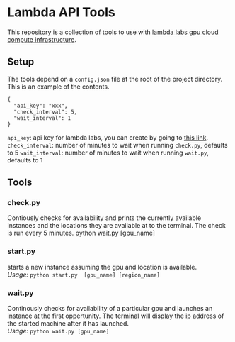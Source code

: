 # Lambda API Tools

This repository is a collection of tools to use with [lambda labs gpu cloud compute infrastructure](https://lambdalabs.com/).  

## Setup
The tools depend on a `config.json` file at the root of the project directory. This is an example of the contents.
```
{
  "api_key": "xxx",
  "check_interval": 5,
  "wait_interval": 1
}
```
`api_key`: api key for lambda labs, you can create by going to [this link](https://cloud.lambdalabs.com/api-keys).  
`check_interval`: number of minutes to wait when running `check.py`, defaults to 5
`wait_interval`: number of minutes to wait when running `wait.py`, defaults to 1

## Tools

### check.py
Contiously checks for availability and prints the currently available instances and the locations they are available at to the terminal. The check is run every 5 minutes.
  python wait.py [gpu_name]
### start.py
starts a new instance assuming the gpu and location is available.  
*Usage:* `python start.py  [gpu_name] [region_name]`

### wait.py
Continously checks for availability of a particular gpu and launches an instance at the first oppertunity. The terminal will display the ip address of the started machine after it has launched.  
*Usage:* `python wait.py [gpu_name]`
